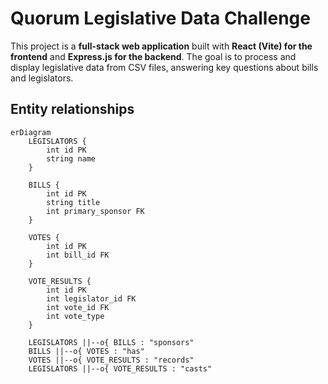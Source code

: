 # Quorum Legislative Data Challenge

This project is a **full-stack web application** built with **React (Vite) for the frontend** and **Express.js for the backend**. The goal is to process and display legislative data from CSV files, answering key questions about bills and legislators.


## Entity relationships 

```mermaid
erDiagram
    LEGISLATORS {
        int id PK
        string name
    }
    
    BILLS {
        int id PK
        string title
        int primary_sponsor FK
    }

    VOTES {
        int id PK
        int bill_id FK
    }

    VOTE_RESULTS {
        int id PK
        int legislator_id FK
        int vote_id FK
        int vote_type
    }

    LEGISLATORS ||--o{ BILLS : "sponsors"
    BILLS ||--o{ VOTES : "has"
    VOTES ||--o{ VOTE_RESULTS : "records"
    LEGISLATORS ||--o{ VOTE_RESULTS : "casts"

```